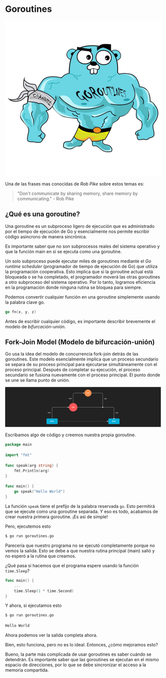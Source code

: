 # Goroutines

![goroutines](/go-training-beginner/modulo-4/2-goroutines/img/gor.jpeg)

Una de las frases mas conocidas de *Rob Pike* sobre estos temas es:

> "Don't communicate by sharing memory, share memory by communicating." - Rob Pike

## ¿Qué es una goroutine?

Una goroutine es un subproceso ligero de ejecución que es administrado por el tiempo de ejecución de Go y esencialmente nos permite escribir código asíncrono de manera sincrónica.

Es importante saber que no son subprocesos reales del sistema operativo y que la función main en sí se ejecuta como una goroutine.

Un solo subproceso puede ejecutar miles de goroutines mediante el *Go runtime scheduler* (programador de tiempo de ejecución de Go) que utiliza la programación cooperativa. Esto implica que si la goroutine actual está bloqueada o se ha completado, el programador moverá las otras goroutines a otro subproceso del sistema operativo. Por lo tanto, logramos eficiencia en la programación donde ninguna rutina se bloquea para siempre.

Podemos convertir cualquier función en una goroutine simplemente usando la palabra clave go.

```go
go fn(x, y, z)
```

Antes de escribir cualquier código, es importante describir brevemente el modelo de *bifurcación-unión*.

## Fork-Join Model (Modelo de bifurcación-unión)

Go usa la idea del modelo de concurrencia fork-join detrás de las goroutines. Este modelo esencialmente implica que un proceso secundario se separa de su proceso principal para ejecutarse simultáneamente con el proceso principal. Después de completar su ejecución, el proceso secundario se fusiona nuevamente con el proceso principal. El punto donde se une se llama punto de unión.

![Fork-Join](/go-training-beginner/modulo-4/2-goroutines/img/fork-join.png)

Escribamos algo de código y creemos nuestra propia goroutine.

```go
package main

import "fmt"

func speak(arg string) {
	fmt.Println(arg)
}

func main() {
	go speak("Hello World")
}
```

La función `speak` tiene el prefijo de la palabra reservada `go`. Esto permitirá que se ejecute como una goroutine separada. Y eso es todo, acabamos de crear nuestra primera goroutine. ¡Es así de simple!

Pero, ejecutemos esto

```cmd
$ go run goroutines.go

```

Parecería que nuestro programa no se ejecutó completamente porque no vemos la salida. Esto se debe a que nuestra rutina principal (main) salió y no esperó a la rutina que creamos.

¿Qué pasa si hacemos que el programa espere usando la  función `time.Sleep`?

```go
func main() {
	...
	time.Sleep(1 * time.Second)
}
```

Y ahora, si ejecutamos esto

```cmd
$ go run goroutines.go

Hello World
```

Ahora podemos ver la salida completa ahora.

Bien, esto funciona, pero no es lo ideal. Entonces, ¿cómo mejoramos esto?

Bueno, la parte más complicada de usar goroutines es saber cuándo se detendrán. Es importante saber que las goroutines se ejecutan en el mismo espacio de direcciones, por lo que se debe sincronizar el acceso a la memoria compartida.

